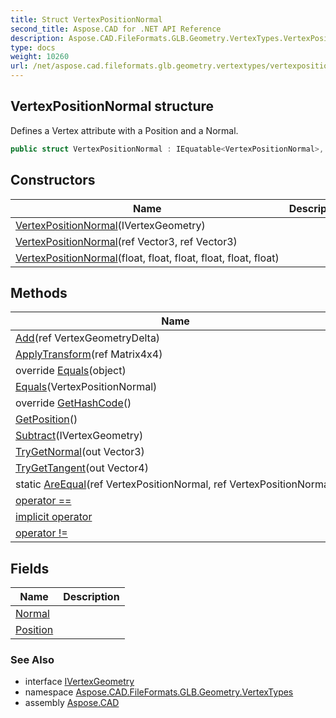 ```yaml
---
title: Struct VertexPositionNormal
second_title: Aspose.CAD for .NET API Reference
description: Aspose.CAD.FileFormats.GLB.Geometry.VertexTypes.VertexPositionNormal struct. Defines a Vertex attribute with a Position and a Normal
type: docs
weight: 10260
url: /net/aspose.cad.fileformats.glb.geometry.vertextypes/vertexpositionnormal/
---
```

## VertexPositionNormal structure

Defines a Vertex attribute with a Position and a Normal.

```csharp
public struct VertexPositionNormal : IEquatable<VertexPositionNormal>, IVertexGeometry
```

## Constructors

| Name | Description |
| --- | --- |
| [VertexPositionNormal](vertexpositionnormal/#constructor)(IVertexGeometry) |  |
| [VertexPositionNormal](vertexpositionnormal/#constructor_2)(ref Vector3, ref Vector3) |  |
| [VertexPositionNormal](vertexpositionnormal/#constructor_1)(float, float, float, float, float, float) |  |

## Methods

| Name | Description |
| --- | --- |
| [Add](../../aspose.cad.fileformats.glb.geometry.vertextypes/vertexpositionnormal/add/)(ref VertexGeometryDelta) |  |
| [ApplyTransform](../../aspose.cad.fileformats.glb.geometry.vertextypes/vertexpositionnormal/applytransform/)(ref Matrix4x4) |  |
| override [Equals](../../aspose.cad.fileformats.glb.geometry.vertextypes/vertexpositionnormal/equals/#equals_1)(object) |  |
| [Equals](../../aspose.cad.fileformats.glb.geometry.vertextypes/vertexpositionnormal/equals/#equals)(VertexPositionNormal) |  |
| override [GetHashCode](../../aspose.cad.fileformats.glb.geometry.vertextypes/vertexpositionnormal/gethashcode/)() |  |
| [GetPosition](../../aspose.cad.fileformats.glb.geometry.vertextypes/vertexpositionnormal/getposition/)() |  |
| [Subtract](../../aspose.cad.fileformats.glb.geometry.vertextypes/vertexpositionnormal/subtract/)(IVertexGeometry) |  |
| [TryGetNormal](../../aspose.cad.fileformats.glb.geometry.vertextypes/vertexpositionnormal/trygetnormal/)(out Vector3) |  |
| [TryGetTangent](../../aspose.cad.fileformats.glb.geometry.vertextypes/vertexpositionnormal/trygettangent/)(out Vector4) |  |
| static [AreEqual](../../aspose.cad.fileformats.glb.geometry.vertextypes/vertexpositionnormal/areequal/)(ref VertexPositionNormal, ref VertexPositionNormal) |  |
| [operator ==](../../aspose.cad.fileformats.glb.geometry.vertextypes/vertexpositionnormal/op_equality/) |  |
| [implicit operator](../../aspose.cad.fileformats.glb.geometry.vertextypes/vertexpositionnormal/op_implicit/) |  |
| [operator !=](../../aspose.cad.fileformats.glb.geometry.vertextypes/vertexpositionnormal/op_inequality/) |  |

## Fields

| Name | Description |
| --- | --- |
| [Normal](../../aspose.cad.fileformats.glb.geometry.vertextypes/vertexpositionnormal/normal/) |  |
| [Position](../../aspose.cad.fileformats.glb.geometry.vertextypes/vertexpositionnormal/position/) |  |

### See Also

* interface [IVertexGeometry](../ivertexgeometry/)
* namespace [Aspose.CAD.FileFormats.GLB.Geometry.VertexTypes](../../aspose.cad.fileformats.glb.geometry.vertextypes/)
* assembly [Aspose.CAD](../../)


